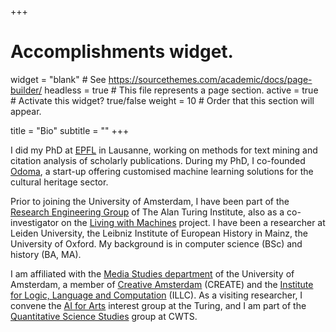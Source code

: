 +++
# Accomplishments widget.
widget = "blank"  # See https://sourcethemes.com/academic/docs/page-builder/
headless = true  # This file represents a page section.
active = true  # Activate this widget? true/false
weight = 10  # Order that this section will appear.

title = "Bio"
subtitle = ""
+++

I did my PhD at [EPFL](https://www.epfl.ch/en) in Lausanne, working on methods for text mining and citation analysis of scholarly publications. During my PhD, I co-founded [Odoma](https://www.odoma.ch), a start-up offering customised machine learning solutions for the cultural heritage sector. 

Prior to joining the University of Amsterdam, I have been part of the [Research Engineering Group](https://www.turing.ac.uk/research/research-engineering) of The Alan Turing Institute, also as a co-investigator on the [Living with Machines](http://livingwithmachines.ac.uk) project. I have been a researcher at Leiden University, the Leibniz Institute of European History in Mainz, the University of Oxford. My background is in computer science (BSc) and history (BA, MA).

I am affiliated with the [Media Studies department](https://www.uva.nl/en/discipline/media-studies/media-studies.html) of the University of Amsterdam, a member of [Creative Amsterdam](https://www.create.humanities.uva.nl) (CREATE) and the [Institute for Logic, Language and Computation](https://www.illc.uva.nl) (ILLC). As a visiting researcher, I convene the [AI for Arts](https://www.turing.ac.uk/research/interest-groups/ai-arts) interest group at the Turing, and I am part of the [Quantitative Science Studies](https://www.cwts.nl/research/research-groups/quantitative-science-studies) group at CWTS.